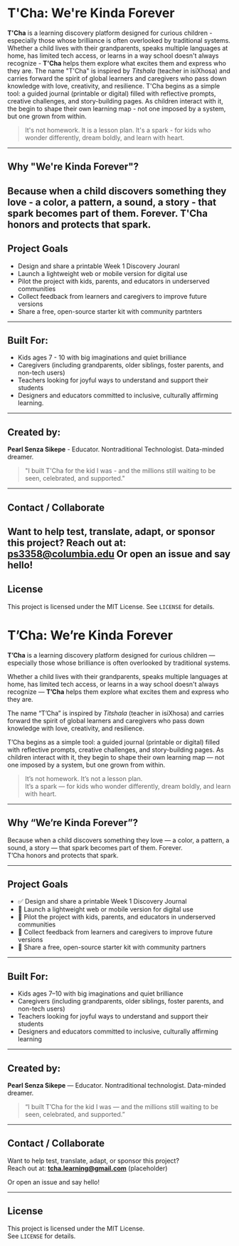 # T'Cha: We're Kinda Forever 
**T'Cha** is a learning discovery platform designed for curious children - especially those whose brilliance is often overlooked by traditional systems. 
Whether a child lives with their grandparents, speaks multiple languages at home, has limited tech access, or learns in a way school doesn't always recognize - **T'Cha** helps them explore what excites them and express who they are. The name "T'Cha" is inspired by *Titshala* (teacher in isiXhosa) and carries forward the spirit of global learners and caregivers who pass down knowledge with love, creativity, and resilience. 
T'Cha begins as a simple tool: a guided journal (printable or digital) filled with reflective prompts, creative challenges, and story-building pages. As children interact with it, the begin to shape their own learning map - not one imposed by a system, but one grown from within. 
> It's not homework. It is a lesson plan.
> It's a spark - for kids who wonder differently, dream boldly, and learn with heart.
---
## Why "We're Kinda Forever"?
Because when a child discovers something they love - a color, a pattern, a sound, a story - that spark becomes part of them. Forever. 
T'Cha honors and protects that spark.
---
## Project Goals 
- Design and share a printable Week 1 Discovery Jouranl
- Launch a lightweight web or mobile version for digital use
- Pilot the project with kids, parents, and educators in underserved communities
- Collect feedback from learners and caregivers to improve future versions
- Share a free, open-source starter kit with community partnters
---
## Built For:
- Kids ages 7 - 10 with big imaginations and quiet brilliance
- Caregivers (including grandparents, older siblings, foster parents, and non-tech users)
- Teachers looking for joyful ways to understand and support their students
- Designers and educators committed to inclusive, culturally affirming learning.
---
## Created by:
**Pearl Senza Sikepe** - Educator. Nontraditional Technologist. Data-minded dreamer. 
> "I built T'Cha for the kid I was - and the millions still waiting to be seen, celebrated, and supported."
---
## Contact / Collaborate
Want to help test, translate, adapt, or sponsor this project?
Reach out at: **ps3358@columbia.edu** 
Or open an issue and say hello!
---
## License
This project is licensed under the MIT License. 
See `LICENSE` for details. 

# T’Cha: We’re Kinda Forever

**T’Cha** is a learning discovery platform designed for curious children — especially those whose brilliance is often overlooked by traditional systems.

Whether a child lives with their grandparents, speaks multiple languages at home, has limited tech access, or learns in a way school doesn't always recognize — **T’Cha** helps them explore what excites them and express who they are.

The name “T’Cha” is inspired by *Titshala* (teacher in isiXhosa) and carries forward the spirit of global learners and caregivers who pass down knowledge with love, creativity, and resilience.

T’Cha begins as a simple tool: a guided journal (printable or digital) filled with reflective prompts, creative challenges, and story-building pages. As children interact with it, they begin to shape their own learning map — not one imposed by a system, but one grown from within.

> It’s not homework. It’s not a lesson plan.  
> It’s a spark — for kids who wonder differently, dream boldly, and learn with heart.

---

## Why “We’re Kinda Forever”?

Because when a child discovers something they love — a color, a pattern, a sound, a story — that spark becomes part of them. Forever.  
T’Cha honors and protects that spark.

---

## Project Goals

- ✅ Design and share a printable Week 1 Discovery Journal  
- 🔲 Launch a lightweight web or mobile version for digital use  
- 🔲 Pilot the project with kids, parents, and educators in underserved communities  
- 🔲 Collect feedback from learners and caregivers to improve future versions  
- 🔲 Share a free, open-source starter kit with community partners  

---

## Built For:

- Kids ages 7–10 with big imaginations and quiet brilliance  
- Caregivers (including grandparents, older siblings, foster parents, and non-tech users)  
- Teachers looking for joyful ways to understand and support their students  
- Designers and educators committed to inclusive, culturally affirming learning

---

## Created by:

**Pearl Senza Sikepe** — Educator. Nontraditional technologist. Data-minded dreamer.  
> “I built T’Cha for the kid I was — and the millions still waiting to be seen, celebrated, and supported.”

---

## Contact / Collaborate

Want to help test, translate, adapt, or sponsor this project?  
Reach out at: **tcha.learning@gmail.com** (placeholder)

Or open an issue and say hello!

---

## License

This project is licensed under the MIT License.  
See `LICENSE` for details.
